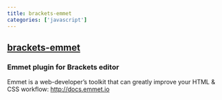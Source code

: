 ```yaml
---
title: brackets-emmet
categories: ['javascript']
---
```

## [brackets-emmet](https://github.com/emmetio/brackets-emmet)

### Emmet plugin for Brackets editor


Emmet is a web-developer’s toolkit that can greatly improve your HTML & CSS workflow: http://docs.emmet.io
